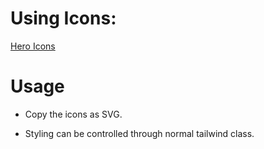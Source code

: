 # Using Icons:

[Hero Icons](https://heroicons.com/)

# Usage

- Copy the icons as SVG.

- Styling can be controlled through normal tailwind class.

